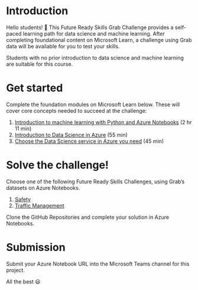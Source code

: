 # Introduction

Hello students! 👋 This Future Ready Skills Grab Challenge provides a self-paced learning path for data science and machine learning. After completing foundational content on Microsoft Learn, a challenge using Grab data will be available for you to test your skills.

Students with no prior introduction to data science and machine learning are suitable for this course.

# Get started

Complete the foundation modules on Microsoft Learn below. These will cover core concepts needed to succeed at the challenge:

1. [Introduction to machine learning with Python and Azure Notebooks](https://docs.microsoft.com/en-us/learn/paths/intro-to-ml-with-python/) (2 hr 11 min)
2. [Introduction to Data Science in Azure](https://docs.microsoft.com/en-us/learn/modules/intro-to-data-science-in-azure/) (55 min)
3. [Choose the Data Science service in Azure you need](https://docs.microsoft.com/en-us/learn/modules/choose-data-science-option-in-azure/) (45 min)

# Solve the challenge!

Choose one of the following Future Ready Skills Challenges, using Grab’s datasets on Azure Notebooks.

1. [Safety](https://github.com/yingjia-liu/Msft-Grab-FRS/tree/master/Safety)
2. [Traffic Management](https://github.com/yingjia-liu/Msft-Grab-FRS/tree/master/Traffic_Management)

Clone the GitHub Repositories and complete your solution in Azure Notebooks.

# Submission

Submit your Azure Notebook URL into the Microsoft Teams channel for this project.

All the best 😃



